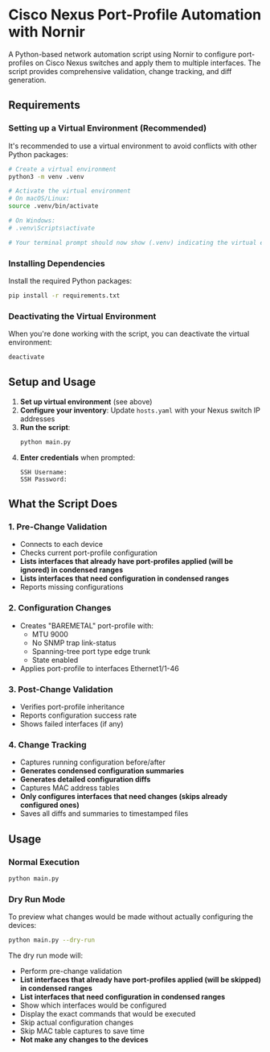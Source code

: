 # Cisco Nexus Port-Profile Automation with Nornir

A Python-based network automation script using Nornir to configure port-profiles on Cisco Nexus switches and apply them to multiple interfaces. The script provides comprehensive validation, change tracking, and diff generation.


## Requirements

### Setting up a Virtual Environment (Recommended)

It's recommended to use a virtual environment to avoid conflicts with other Python packages:

```bash
# Create a virtual environment
python3 -m venv .venv

# Activate the virtual environment
# On macOS/Linux:
source .venv/bin/activate

# On Windows:
# .venv\Scripts\activate

# Your terminal prompt should now show (.venv) indicating the virtual environment is active
```

### Installing Dependencies

Install the required Python packages:

```bash
pip install -r requirements.txt
```

### Deactivating the Virtual Environment

When you're done working with the script, you can deactivate the virtual environment:

```bash
deactivate
```

## Setup and Usage

1. **Set up virtual environment** (see above)
2. **Configure your inventory**: Update `hosts.yaml` with your Nexus switch IP addresses
3. **Run the script**:
   ```bash
   python main.py
   ```
4. **Enter credentials** when prompted:
   ```
   SSH Username: 
   SSH Password: 
   ```

## What the Script Does

### 1. Pre-Change Validation
- Connects to each device
- Checks current port-profile configuration
- **Lists interfaces that already have port-profiles applied (will be ignored) in condensed ranges**
- **Lists interfaces that need configuration in condensed ranges**
- Reports missing configurations

### 2. Configuration Changes
- Creates "BAREMETAL" port-profile with:
  - MTU 9000
  - No SNMP trap link-status
  - Spanning-tree port type edge trunk
  - State enabled
- Applies port-profile to interfaces Ethernet1/1-46

### 3. Post-Change Validation
- Verifies port-profile inheritance
- Reports configuration success rate
- Shows failed interfaces (if any)

### 4. Change Tracking
- Captures running configuration before/after
- **Generates condensed configuration summaries**
- **Generates detailed configuration diffs**
- Captures MAC address tables
- **Only configures interfaces that need changes (skips already configured ones)**
- Saves all diffs and summaries to timestamped files

## Usage

### Normal Execution
```bash
python main.py
```

### Dry Run Mode
To preview what changes would be made without actually configuring the devices:

```bash
python main.py --dry-run
```

The dry run mode will:
- Perform pre-change validation
- **List interfaces that already have port-profiles applied (will be skipped) in condensed ranges**
- **List interfaces that need configuration in condensed ranges**
- Show which interfaces would be configured
- Display the exact commands that would be executed
- Skip actual configuration changes
- Skip MAC table captures to save time
- **Not make any changes to the devices**
